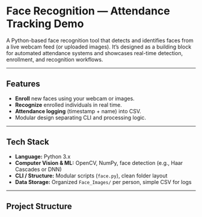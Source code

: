 # Face Recognition — Attendance Tracking Demo

A Python-based face recognition tool that detects and identifies faces from a live webcam feed (or uploaded images). It’s designed as a building block for automated attendance systems and showcases real-time detection, enrollment, and recognition workflows.

---

##  Features

- **Enroll** new faces using your webcam or images.
- **Recognize** enrolled individuals in real time.
- **Attendance logging** (timestamp + name) into CSV.
- Modular design separating CLI and processing logic.

---

##  Tech Stack

- **Language:** Python 3.x
- **Computer Vision & ML:** OpenCV, NumPy, face detection (e.g., Haar Cascades or DNN)
- **CLI / Structure:** Modular scripts (`face.py`), clean folder layout
- **Data Storage:** Organized `Face_Images/` per person, simple CSV for logs

---

##  Project Structure

